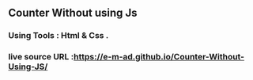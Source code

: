 ## Counter Without using Js  
### Using Tools : Html & Css .
### live source URL :https://e-m-ad.github.io/Counter-Without-Using-JS/ 
